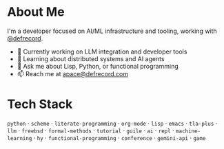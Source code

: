 

# About Me

I'm a developer focused on AI/ML infrastructure and tooling, working with [@defrecord](https://github.com/defrecord).

-   🔭 Currently working on LLM integration and developer tools
-   🌱 Learning about distributed systems and AI agents
-   💬 Ask me about Lisp, Python, or functional programming
-   📫 Reach me at [apace@defrecord.com](mailto:apace@defrecord.com)


# Tech Stack

`python` · `scheme` · `literate-programming` · `org-mode` · `lisp` · `emacs` · `tla-plus` · `llm` · `freebsd` · `formal-methods` · `tutorial` · `guile` · `ai` · `repl` · `machine-learning` · `hy` · `functional-programming` · `conference` · `gemini-api` · `game`

